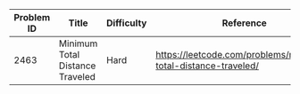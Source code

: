 | Problem ID | Title | Difficulty | Reference
| --- | --- | --- | ---
| 2463 | Minimum Total Distance Traveled | Hard | https://leetcode.com/problems/minimum-total-distance-traveled/
